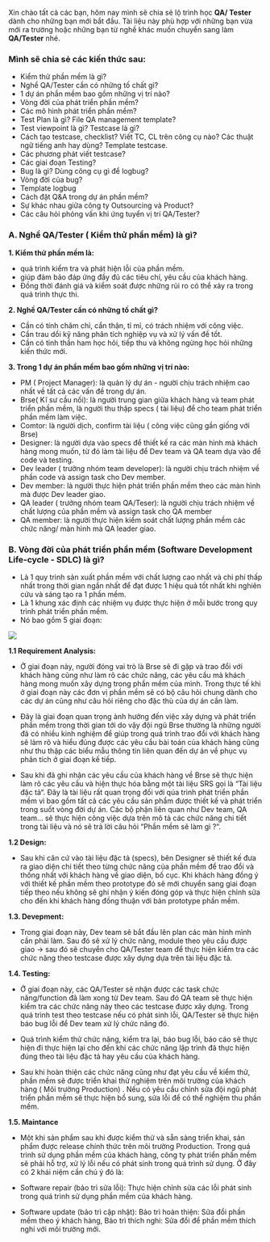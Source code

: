 Xin chào tất cả các bạn, hôm nay mình sẽ chia sẻ lộ trình học **QA/ Tester** dành cho những bạn mới bắt đầu. Tài liệu này phù hợp với những bạn vừa mới ra trường hoặc những bạn từ nghề khác muốn chuyển sang làm **QA/Tester** nhé. 

### Mình sẽ chia sẻ các kiến thức sau:
- Kiểm thử phần mềm là gì? 
- Nghề QA/Tester cần có những tố chất gì? 
- 1 dự án phần mềm bao gồm những vị trí nào? 
- Vòng đời của phát triển phần mềm?
- Các mô hình phát triển phần mềm? 
- Test Plan là gì? File QA management template?
- Test viewpoint là gì? Testcase là gì? 
- Cách tạo testcase, checklist? Viết TC, CL trên công cụ nào? Các thuật ngữ tiếng anh hay dùng? Template testcase.
- Các phương phát viết testcase?
- Các giai đoạn Testing? 
- Bug là gì? Dùng công cụ gì để logbug? 
- Vòng đời của bug? 
- Template logbug
- Cách đặt Q&A trong dự án phần mềm?
- Sự khác nhau giữa công ty Outsourcing và Product?
- Các câu hỏi phỏng vấn khi ứng tuyển vị trí QA/Tester? 

### A. Nghề QA/Tester ( Kiểm thử phần mềm) là gì?

**1. Kiểm thử phần mềm là:**
+ quá trình kiểm tra và phát hiện lỗi của phần mềm.
+ giúp đảm bảo đáp ứng đầy đủ các tiêu chí, yêu cầu của khách hàng.  
+ Đồng thời đánh giá và kiểm soát được những rủi ro có thể xảy ra trong quá trình thực thi.

**2. Nghề QA/Tester cần có những tố chất gì?**
- Cần có tính chăm chỉ, cẩn thận, tỉ mỉ, có trách nhiệm với công việc. 
- Cần trau dồi kỹ năng phân tích nghiệp vụ và xử lý vấn đề tốt.
- Cần có tinh thần ham học hỏi, tiếp thu và không ngừng học hỏi những kiến thức mới.

**3. Trong 1 dự án phần mềm bao gồm những vị trí nào:**
- PM ( Project Manager): là quản lý dự án - người chịu trách nhiệm cao nhất về tất cả các vấn đề trong dự án.
- Brse( Kĩ sư cầu nối): là người trung gian giữa khách hàng và team phát triển phần mềm, là người thu thập specs ( tài liệu) để cho team phát triển phần mềm làm việc.
- Comtor: là người dịch, confirm tài liệu ( công việc cũng gần giống với Brse)
- Designer: là người dựa vào specs để thiết kế ra các màn hình mà khách hàng mong muốn, từ đó làm tài liệu để Dev team và QA team dựa vào để code và testing.
- Dev leader ( trưởng nhóm team developer): là người chịu trách nhiệm về phần code và assign task cho Dev member.
- Dev member: là người thực hiện phát triển phần mềm theo các màn hình mà được Dev leader giao.
- QA leader ( trưởng nhóm team QA/Teser): là người chịu trách nhiệm về chất lượng của phần mềm và assign task cho QA member 
- QA member: là người thực hiện kiểm soát chất lượng phần mềm các chức năng/ màn hình mà QA leader giao.

### B. Vòng đời của phát triển phần mềm (Software Development Life-cycle - SDLC) là gì? 
- Là 1 quy trình sản xuất phần mềm với chất lượng cao nhất và chi phí thấp nhất trong thời gian ngắn nhất để đạt được 1 hiệu quả tốt nhất khi nghiên cứu và sáng tạo ra 1 phần mềm.
-  Là 1 khung xác định các nhiệm vụ được thực hiện ở mỗi bước trong quy trình phát triển phần mềm. 
-  Nó bao gồm 5 giai đoạn:

![](https://images.viblo.asia/2a1ddef0-6812-4e9f-96c0-55425a7eefaf.png)

**1.1 Requirement Analysis:**
- Ở giai đoạn này, người đóng vai trò là Brse sẽ đi gặp và trao đổi với khách hàng cũng như làm rõ các chức năng, các yêu cầu mà khách hàng mong muốn xây dựng trong phần mềm của mình. Trong thực tế khi ở giai đoạn này các đơn vị phần mềm sẽ có bộ câu hỏi chung dành cho các dự án cũng như câu hỏi riêng cho đặc thù của dự án cần làm.

- Đây là giai đoạn quan trọng ảnh hưởng đến việc xây dựng và phát triển phần mềm trong thời gian tới do vậy đội ngũ Brse thường là những người đã có nhiều kinh nghiệm để giúp trong quá trình trao đổi với khách hàng sẽ làm rõ và hiểu đúng được các yêu cầu bài toán của khách hàng cũng như thu thập các biểu mẫu thông tin liên quan đến dự án về phục vụ phân tích ở giai đoạn kế tiếp.
- Sau khi đã ghi nhận các yêu cầu của khách hàng về Brse sẽ thực hiện làm rõ các yêu cầu và hiện thực hóa bằng một tài liệu SRS gọi là “Tài liệu đặc tả“. Đây là tài liệu rất quan trọng đối với qúa trình phát triển phần mềm vì bao gồm tất cả các yêu cầu sản phẩm được thiết kế và phát triển trong suốt vòng đời dự án. Các bộ phận liên quan như Dev team, QA team… sẽ thực hiện công việc dựa trên mô tả các chức năng chi tiết trong tài liệu và nó sẽ trả lời câu hỏi “Phần mềm sẽ làm gì ?“. 

**1.2 Design:**
- Sau khi căn cứ vào tài liệu đặc tả (specs), bên Designer sẽ thiết kế đưa ra giao diện chi tiết theo từng chức năng của phần mềm để trao đổi và thống nhất với khách hàng về giao diện, bố cục. Khi khách hàng đồng ý với thiết kế phần mềm theo prototype đó sẽ mới chuyển sang giai đoạn tiếp theo nếu không sẽ ghi nhận ý kiến đóng góp và thực hiện chỉnh sửa cho đến khi khách hàng đồng thuận với bản prototype phần mềm.

**1.3. Devepment:**
- Trong giai đoạn này, Dev team sẽ bắt đầu lên plan các màn hình mình cần phải làm. Sau đó sẽ xử lý chức năng, module theo yêu cầu được giao -> sau đó sẽ chuyển cho QA/Tester team để thực hiện kiểm tra các chức năng theo testcase được xây dựng dựa trên tài liệu đặc tả.

**1.4. Testing:**

- Ở giai đoạn này, các QA/Tester sẽ nhận được các task chức năng/function đã làm xong từ Dev team. Sau đó QA team sẽ thực hiện kiểm tra các chức năng này theo các testcase được xây dựng. Trong quá trình test theo testcase nếu có phát sinh lỗi, QA/Tester sẽ thực hiện báo bug lỗi để Dev team xử lý chức năng đó.

- Quá trình kiểm thử chức năng, kiểm tra lại, báo bug lỗi, báo cáo sẽ thực hiện đi thực hiện lại cho đến khi các chức năng lập trình đã thực hiện đúng theo tài liệu đặc tả hay yêu cầu của khách hàng.

- Sau khi hoàn thiện các chức năng cũng như đạt yêu cầu về kiểm thử, phần mềm sẽ được triển khai thử nghiệm trên môi trường của khách hàng ( Môi trường Production) . Nếu có yêu cầu chỉnh sửa đội ngũ phát triển phần mềm sẽ thực hiện bổ sung, sửa lỗi để có thể nghiệm thu phần mềm.

**1.5. Maintance**
- Một khi sản phẩm sau khi được kiểm thử và sẵn sàng triển khai, sản phẩm được release chính thức trên môi trường Production. Trong quá trình sử dụng phần mềm của khách hàng, công ty phát triển phần mềm sẽ phải hỗ trợ, xử lý lỗi nếu có phát sinh trong quá trình sử dụng. Ở đây có 2 khái niệm cần chú ý đó là:

+ Software repair (bảo trì sửa lỗi): Thực hiện chỉnh sửa các lỗi phát sinh trong quá trình sử dụng phần mềm của khách hàng.

+ Software update (bảo trì cập nhật): Bảo trì hoàn thiện: Sửa đổi phần mềm theo ý khách hàng, Bảo trì thích nghi: Sửa đổi để phần mềm thích nghi với môi trường mới.